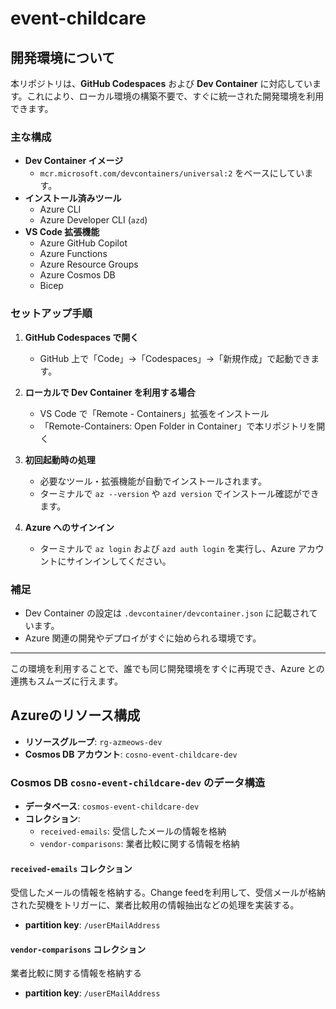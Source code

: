 # event-childcare

## 開発環境について

本リポジトリは、**GitHub Codespaces** および **Dev Container** に対応しています。これにより、ローカル環境の構築不要で、すぐに統一された開発環境を利用できます。

### 主な構成

- **Dev Container イメージ**  
  - `mcr.microsoft.com/devcontainers/universal:2` をベースにしています。
- **インストール済みツール**
  - Azure CLI
  - Azure Developer CLI (`azd`)
- **VS Code 拡張機能**
  - Azure GitHub Copilot
  - Azure Functions
  - Azure Resource Groups
  - Azure Cosmos DB
  - Bicep

### セットアップ手順

1. **GitHub Codespaces で開く**  
   - GitHub 上で「Code」→「Codespaces」→「新規作成」で起動できます。

2. **ローカルで Dev Container を利用する場合**  
   - VS Code で「Remote - Containers」拡張をインストール
   - 「Remote-Containers: Open Folder in Container」で本リポジトリを開く

3. **初回起動時の処理**
   - 必要なツール・拡張機能が自動でインストールされます。
   - ターミナルで `az --version` や `azd version` でインストール確認ができます。

4. **Azure へのサインイン**
   - ターミナルで `az login` および `azd auth login` を実行し、Azure アカウントにサインインしてください。

### 補足

- Dev Container の設定は `.devcontainer/devcontainer.json` に記載されています。
- Azure 関連の開発やデプロイがすぐに始められる環境です。

---

この環境を利用することで、誰でも同じ開発環境をすぐに再現でき、Azure との連携もスムーズに行えます。

## Azureのリソース構成

- **リソースグループ**: `rg-azmeows-dev`
- **Cosmos DB アカウント**: `cosno-event-childcare-dev`

### Cosmos DB `cosno-event-childcare-dev` のデータ構造

- **データベース**: `cosmos-event-childcare-dev`
- **コレクション**:
  - `received-emails`: 受信したメールの情報を格納
  - `vendor-comparisons`: 業者比較に関する情報を格納

#### `received-emails` コレクション

受信したメールの情報を格納する。Change feedを利用して、受信メールが格納された契機をトリガーに、業者比較用の情報抽出などの処理を実装する。

- **partition key**: `/userEMailAddress`

#### `vendor-comparisons` コレクション

業者比較に関する情報を格納する

- **partition key**: `/userEMailAddress`
